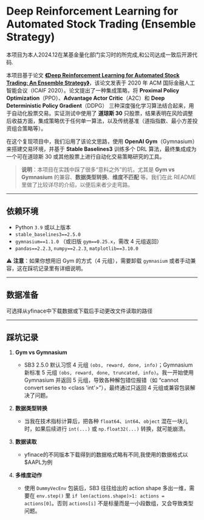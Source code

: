 # Deep Reinforcement Learning for Automated Stock Trading (Ensemble Strategy)

本项目为本人2024.12在某基金量化部门实习时的所完成,和公司达成一致后开源代码.

本项目基于论文 [**《Deep Reinforcement Learning for Automated Stock Trading: An Ensemble Strategy》**]([https://arxiv.org/abs/2010.02046](https://openfin.engineering.columbia.edu/sites/default/files/content/publications/ensemble.pdf))，该论文发表于 2020 年 ACM 国际金融人工智能会议（ICAIF 2020）。论文提出了一种集成策略，将 **Proximal Policy Optimization**（PPO）、**Advantage Actor Critic**（A2C）和 **Deep Deterministic Policy Gradient**（DDPG） 三种深度强化学习算法结合起来，用于自动化股票交易。实证测试中使用了 **道琼斯 30** 只股票，结果表明在风险调整后收益方面，集成策略优于任何单一算法，以及传统基准（道指指数、最小方差投资组合策略等）。

在这个复现项目中，我们沿用了该论文思路，使用 **OpenAI Gym**（Gymnasium）来搭建交易环境，并基于 **Stable Baselines3** 训练多个 DRL 算法，最终集成成为一个可在道琼斯 30 或其他股票上进行自动化交易策略研究的工具。

> **说明**：本项目在实践中踩了很多“意料之外”的坑，尤其是 **Gym vs Gymnasium** 的兼容、**数据类型转换**、**维度不匹配** 等。我们在此 README 里做了比较详尽的介绍，以便后来者少走弯路。

---

## 依赖环境

- Python `3.9` 或以上版本  
- `stable_baselines3==2.5.0`  
- `gymnasium==1.1.0` （或旧版 `gym==0.25.x`，需改 4 元组返回）  
- `pandas==2.2.3`, `numpy==2.2.3`, `matplotlib==3.10.0`  

⚠️ **注意**：如果你想用旧 Gym 的方式（4 元组），需要卸载 `gymnasium` 或者手动兼容，这在踩坑记录里有详细说明。

---

## 数据准备

可选择从yfinace中下载数据或下载后手动更改文件读取的路径

---

## 踩坑记录

1. **Gym vs Gymnasium**  
   - SB3 2.5.0 默认习惯 4 元组 `(obs, reward, done, info)`；Gymnasium 新标准 5 元组 `(obs, reward, done, truncated, info)`。我一开始使用 Gymnasium 并返回 5 元组，导致各种解包错位报错（如 “cannot convert series to <class 'int'>”），最终通过只返回 4 元组或兼容包装解决了问题。

2. **数据类型转换**  
   - 当我在技术指标计算后，把各种 `float64`、`int64`、`object` 混在一块儿时，如果后续进行 `int(...)` 或 `np.float32(...)` 转换，就可能崩溃。

3. **数据读取**  
   - yfinace的不同版本下载得到的数据格式略有不同,我使用的数据格式以$AAPL为例

4. **多维度动作**  
   - 使用 `DummyVecEnv` 包装后，SB3 往往给出的 action shape 多出一维，需要在 `env.step()` 里 `if len(actions.shape)>1: actions = actions[0]`。否则 `actions[i]` 不是标量而是一小段数组，又会导致类型问题。
